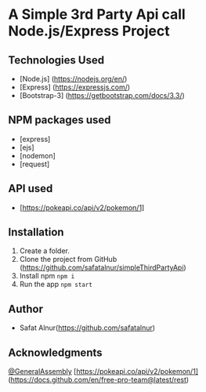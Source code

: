 # A Simple 3rd Party Api call Node.js/Express Project

## Technologies Used

* [Node.js] (https://nodejs.org/en/)
* [Express] (https://expressjs.com/)
* [Bootstrap-3] (https://getbootstrap.com/docs/3.3/)

## NPM packages used

* [express]
* [ejs]
* [nodemon]
* [request]

## API used

* [https://pokeapi.co/api/v2/pokemon/1]

## Installation

1. Create a folder.
2. Clone the project from GitHub (https://github.com/safatalnur/simpleThirdPartyApi)
3. Install npm ```npm i```
4. Run the app ```npm start```

## Author
* Safat Alnur(https://github.com/safatalnur) 

## Acknowledgments
[@GeneralAssembly](https://generalassemb.ly/)
[https://pokeapi.co/api/v2/pokemon/1] (https://docs.github.com/en/free-pro-team@latest/rest)


